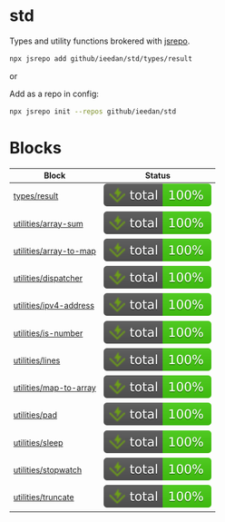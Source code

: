 # std

Types and utility functions brokered with [jsrepo](https://jsrepo.dev).

```bash
npx jsrepo add github/ieedan/std/types/result
```

or

Add as a repo in config:

```bash
npx jsrepo init --repos github/ieedan/std
```

# Blocks

| Block                                                                                                   | Status                                                                                           |
| ------------------------------------------------------------------------------------------------------- | ------------------------------------------------------------------------------------------------ |
| [types/result](https://ieedan.github.io/std/classes/types_result.Result.html)                           | ![Tests](https://raw.githubusercontent.com/ieedan/std/refs/heads/main/badges/coverage-total.svg) |
| [utilities/array-sum](https://ieedan.github.io/std/functions/utilities_array_sum.arraySum.html)         | ![Tests](https://raw.githubusercontent.com/ieedan/std/refs/heads/main/badges/coverage-total.svg) |
| [utilities/array-to-map](https://ieedan.github.io/std/functions/utilities_array_to_map.arrayToMap.html) | ![Tests](https://raw.githubusercontent.com/ieedan/std/refs/heads/main/badges/coverage-total.svg) |
| [utilities/dispatcher](https://ieedan.github.io/std/types/utilities_dispatcher.Dispatcher.html)         | ![Tests](https://raw.githubusercontent.com/ieedan/std/refs/heads/main/badges/coverage-total.svg) |
| [utilities/ipv4-address](https://ieedan.github.io/std/modules/utilities_ipv4_address.html)              | ![Tests](https://raw.githubusercontent.com/ieedan/std/refs/heads/main/badges/coverage-total.svg) |
| [utilities/is-number](https://ieedan.github.io/std/functions/utilities_is_number.isNumber.html)         | ![Tests](https://raw.githubusercontent.com/ieedan/std/refs/heads/main/badges/coverage-total.svg) |
| [utilities/lines](https://ieedan.github.io/std/functions/utilities_lines.html)                          | ![Tests](https://raw.githubusercontent.com/ieedan/std/refs/heads/main/badges/coverage-total.svg) |
| [utilities/map-to-array](https://ieedan.github.io/std/functions/utilities_map_to_array.mapToArray.html) | ![Tests](https://raw.githubusercontent.com/ieedan/std/refs/heads/main/badges/coverage-total.svg) |
| [utilities/pad](https://ieedan.github.io/std/functions/utilities_pad.leftPad.html)                      | ![Tests](https://raw.githubusercontent.com/ieedan/std/refs/heads/main/badges/coverage-total.svg) |
| [utilities/sleep](https://ieedan.github.io/std/functions/utilities_sleep.sleep.html)                    | ![Tests](https://raw.githubusercontent.com/ieedan/std/refs/heads/main/badges/coverage-total.svg) |
| [utilities/stopwatch](https://ieedan.github.io/std/types/utilities_stopwatch.Stopwatch.html)            | ![Tests](https://raw.githubusercontent.com/ieedan/std/refs/heads/main/badges/coverage-total.svg) |
| [utilities/truncate](https://ieedan.github.io/std/functions/utilities_truncate.truncate.html)           | ![Tests](https://raw.githubusercontent.com/ieedan/std/refs/heads/main/badges/coverage-total.svg) |
